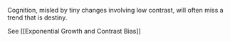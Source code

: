 Cognition, misled by tiny changes involving low contrast, will often miss a trend that is destiny.




See [[Exponential Growth and Contrast Bias]]
